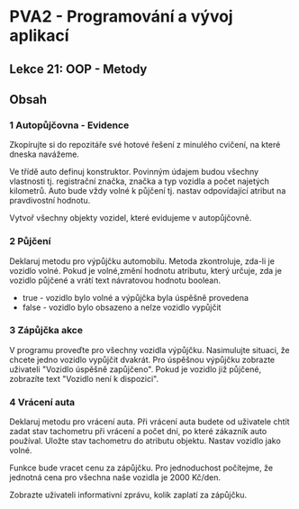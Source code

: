 # PVA2 - Programování a vývoj aplikací
## Lekce 21: OOP - Metody

## Obsah



### 1 Autopůjčovna - Evidence
Zkopírujte si do repozitáře své hotové řešení z minulého cvičení, na které dneska navážeme.

Ve třídě auto definuj konstruktor. Povinným údajem budou všechny vlastnosti tj. registrační značka, značka a typ vozidla a počet najetých kilometrů. Auto bude vždy volné k půjčení tj. nastav odpovídající atribut na pravdivostní hodnotu.

Vytvoř všechny objekty vozidel, které evidujeme v autopůjčovně.

### 2 Půjčení
Deklaruj metodu pro výpůjčku automobilu. Metoda zkontroluje, zda-li je vozidlo volné. Pokud je volné,změní hodnotu atributu, který určuje, zda je vozidlo půjčené a vrátí text návratovou hodnotu boolean. 

- true - vozidlo bylo volné a výpůjčka byla úspěšně provedena
- false - vozidlo bylo obsazeno a nelze vozidlo vypůjčit

### 3 Zápůjčka akce
V programu proveďte pro všechny vozidla výpůjčku. Nasimulujte situaci, že chcete jedno vozidlo vypůjčit dvakrát.
Pro úspěšnou výpůjčku zobrazte uživateli "Vozidlo úspěšně zapůjčeno". Pokud je vozidlo již půjčené, zobrazíte text "Vozidlo není k dispozici".

### 4 Vrácení auta
Deklaruj metodu pro vrácení auta. Při vrácení auta budete od uživatele chtít zadat stav tachometru při vrácení a počet dní, po které zákazník auto používal. Uložte stav tachometru do atributu objektu. Nastav vozidlo jako volné.

Funkce bude vracet cenu za zápůjčku. Pro jednoduchost počítejme, že jednotná cena pro všechna naše vozidla je 2000 Kč/den.

Zobrazte uživateli informativní zprávu, kolik zaplatí za zápůjčku.

